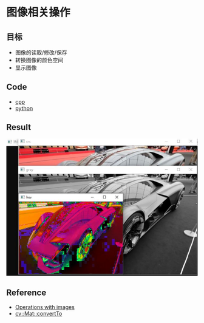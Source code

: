 # 图像相关操作

## 目标

- 图像的读取/修改/保存
- 转换图像的颜色空间
- 显示图像

## Code

- [cpp](./code/cpp)
- [python](./code/python)

## Result

![result.jpg](https://github.com/QWERDF007/LearningOpenCV4/blob/master/project/operations_with_images/result/result.jpg)

## Reference

- [Operations with images](<https://docs.opencv.org/4.1.0/d5/d98/tutorial_mat_operations.html>)
- [cv::Mat::convertTo](<https://docs.opencv.org/4.1.0/d3/d63/classcv_1_1Mat.html#adf88c60c5b4980e05bb556080916978b>)

